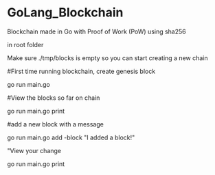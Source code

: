 # GoLang_Blockchain
Blockchain made in Go with Proof of Work (PoW) using sha256

in root folder

Make sure ./tmp/blocks is empty so you can start creating a new chain


#First time running blockchain, create genesis block


go run main.go

#View the blocks so far on chain


go run main.go print

#add a new block with a message


go run main.go add -block "I added a block!"

"View your change


go run main.go print

